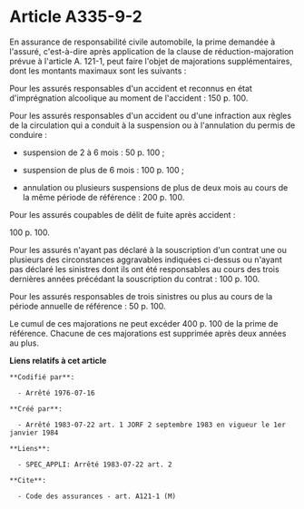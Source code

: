 # Article A335-9-2

En assurance de responsabilité civile automobile, la prime demandée à l'assuré, c'est-à-dire après application de la clause
de réduction-majoration prévue à l'article A. 121-1, peut faire l'objet de majorations supplémentaires, dont les montants
maximaux sont les suivants :

Pour les assurés responsables d'un accident et reconnus en état d'imprégnation alcoolique au moment de l'accident : 150 p.
100.

Pour les assurés responsables d'un accident ou d'une infraction aux règles de la circulation qui a conduit à la suspension ou
à l'annulation du permis de conduire :

- suspension de 2 à 6 mois : 50 p. 100 ;

- suspension de plus de 6 mois : 100 p. 100 ;

- annulation ou plusieurs suspensions de plus de deux mois au cours de la même période de référence : 200 p. 100.

Pour les assurés coupables de délit de fuite après accident :

100 p. 100.

Pour les assurés n'ayant pas déclaré à la souscription d'un contrat une ou plusieurs des circonstances aggravables indiquées
ci-dessus ou n'ayant pas déclaré les sinistres dont ils ont été responsables au cours des trois dernières années précédant la
souscription du contrat : 100 p. 100.

Pour les assurés responsables de trois sinistres ou plus au cours de la période annuelle de référence : 50 p. 100.

Le cumul de ces majorations ne peut excéder 400 p. 100 de la prime de référence. Chacune de ces majorations est supprimée
après deux années au plus.

**Liens relatifs à cet article**

	**Codifié par**:

	  - Arrêté 1976-07-16

	**Créé par**:

	  - Arrêté 1983-07-22 art. 1 JORF 2 septembre 1983 en vigueur le 1er janvier 1984

	**Liens**:

	  - SPEC_APPLI: Arrêté 1983-07-22 art. 2

	**Cite**:

	  - Code des assurances - art. A121-1 (M)
